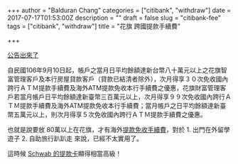 +++
author = "Balduran Chang"
categories = ["citibank", "withdraw"]
date = 2017-07-17T01:53:00Z
description = ""
draft = false
slug = "citibank-fee"
tags = ["citibank", "withdraw"]
title = "花旗 跨國提款手續費"

+++


[公告出來了](http://www.citibank.com.tw/global_docs/chi/pressroom/press_20170710.htm)

自民國106年9月10日起，帳戶之當月日平均餘額達新台幣八十萬元以上之花旗智富管理客戶及本行房屋貸款客戶（貸款已結清者除外），次月得享３０次免收國內跨行ＡＴＭ提款手續費及海外ATM提款免收本行手續費之優惠，花旗財富管理客戶若當月帳戶日平均餘額達新臺幣三百萬元以上，次月得享９９次免收國內跨行ＡＴＭ提款手續費及海外ATM提款免收本行手續費；當月帳戶之日平均餘額達新臺幣五萬元以上，則次月得享５次免收國內跨行ＡＴＭ提款手續費之優惠。

也就是說要放 80萬以上在花旗，才有海外[提款免收手續費](/2015/05/15/transfer-money/)，對於 1. 出門在外留學遊子 2. 自助旅行趴趴走 來說，已經不太實用了。

這時候 [Schwab 的提款卡](/2017/02/15/schwab-commissions/)顯得相當高級！

